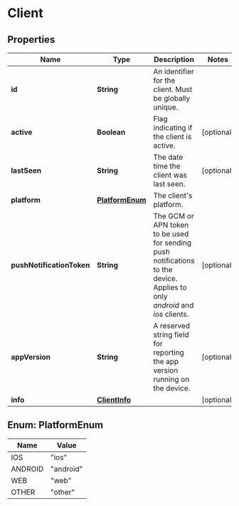 
# Client

## Properties
Name | Type | Description | Notes
------------ | ------------- | ------------- | -------------
**id** | **String** | An identifier for the client. Must be globally unique. | 
**active** | **Boolean** | Flag indicating if the client is active. |  [optional]
**lastSeen** | **String** | The date time the client was last seen. |  [optional]
**platform** | [**PlatformEnum**](#PlatformEnum) | The client&#39;s platform. | 
**pushNotificationToken** | **String** | The GCM or APN token to be used for sending push notifications to the device. Applies to only *android* and *ios* clients.  |  [optional]
**appVersion** | **String** | A reserved string field for reporting the app version running on the device. |  [optional]
**info** | [**ClientInfo**](ClientInfo.md) |  |  [optional]


<a name="PlatformEnum"></a>
## Enum: PlatformEnum
Name | Value
---- | -----
IOS | &quot;ios&quot;
ANDROID | &quot;android&quot;
WEB | &quot;web&quot;
OTHER | &quot;other&quot;



